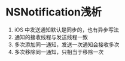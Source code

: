 # NSNotification浅析

1. iOS 中发送通知默认是同步的，也有异步写法
2. 通知的接收线程与发送线程一致
3. 多次添加同一通知，发送一次通知会接收多次
4. 多次移除同一通知，只相当于移除一次

